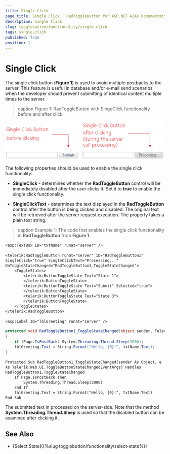 ```yaml
---
title: Single Click
page_title: Single Click | RadToggleButton for ASP.NET AJAX Documentation
description: Single Click
slug: togglebutton/functionality/single-click
tags: single,click
published: True
position: 1
---
```


# Single Click

The single click button (**Figure 1**) is used to avoid multiple postbacks to the server. This feature is useful in database and/or e-mail send scenarios when the developer should prevent submitting of identical content multiple times to the server.

>caption Figure 1: RadToggleButton with SingeClick functionality before and after click.

![button-single-click](images/button-single-click.png)

The following properties should be used to enable the single click functionality:

* **SingleClick** - determines whether the **RadToggleButton** control will be immediately disabled after the user clicks it. Set it to **true** to enable the single click functionality.

* **SingleClickText** - determines the text displayed in the **RadToggleButton** control after the button is being clicked and disabled. The original text will be retrieved after the server request execution. The property takes a plain text string.

>caption Example 1: The code that enables the single click functionality in **RadToggleButton** from **Figure 1**.

````ASP.NET
<asp:TextBox ID="txtName" runat="server" />

<telerik:RadToggleButton runat="server" ID="RadToggleButton1" SingleClick="true" SingleClickText="Processing..." OnToggleStateChanged="RadToggleButton1_ToggleStateChanged">
	<ToggleStates>
		<telerik:ButtonToggleState Text="State 1">
		</telerik:ButtonToggleState>
		<telerik:ButtonToggleState Text="Submit" Selected="true">
		</telerik:ButtonToggleState>
		<telerik:ButtonToggleState Text="State 3">
		</telerik:ButtonToggleState>
	</ToggleStates>
</telerik:RadToggleButton>

<asp:Label ID="lblGreeting" runat="server" />
````

````C#
protected void RadToggleButton1_ToggleStateChanged(object sender, Telerik.Web.UI.ToggleButtonStateChangedEventArgs e)
{
	if (Page.IsPostBack) System.Threading.Thread.Sleep(3000);
	lblGreeting.Text = String.Format("Hello, {0}!", txtName.Text);
}
````
````VB
Protected Sub RadToggleButton1_ToggleStateChanged(sender As Object, e As Telerik.Web.UI.ToggleButtonStateChangedEventArgs) Handles RadToggleButton1.ToggleStateChanged
	If Page.IsPostBack Then
		System.Threading.Thread.Sleep(3000)
	End If
	lblGreeting.Text = String.Format("Hello, {0}!", txtName.Text)
End Sub
````

The submitted text in processed on the server-side. Note that the method **System.Threading.Thread.Sleep**	is used so that the disabled button can be examined after clicking it.

## See Also

 * [Select State]({%slug togglebutton/functionality/select-state%})
